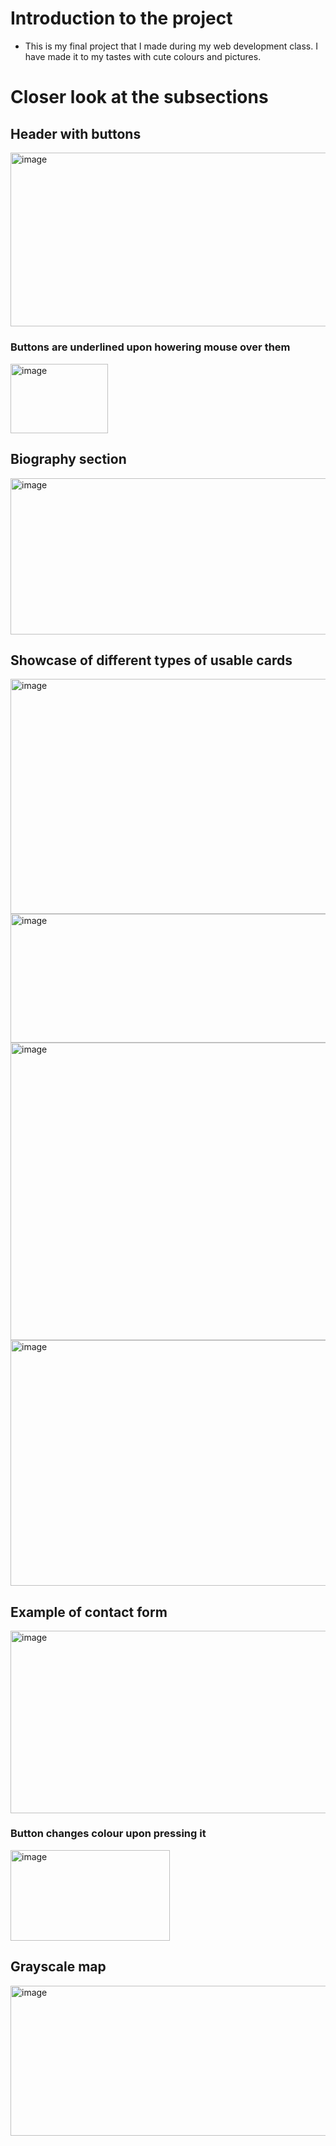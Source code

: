 # Introduction to the project
- This is my final project that I made during my web development class. I have made it to my tastes with cute colours and pictures.

# Closer look at the subsections
## Header with buttons

<img width="800" height="278.51" alt="image" src="https://github.com/user-attachments/assets/eb0413a9-f92f-41b1-b893-93ae6bec1bb4" />

### Buttons are underlined upon howering mouse over them

<img width="156" height="111" alt="image" src="https://github.com/user-attachments/assets/a2c1a38b-eebb-4190-844a-3fd107deab8c" />

## Biography section 

<img width="800" height="250.07" alt="image" src="https://github.com/user-attachments/assets/e76a525d-88f4-4f66-adc5-0e529adcad83" />

## Showcase of different types of usable cards 

<img width="800" height="375.47" alt="image" src="https://github.com/user-attachments/assets/451c515f-305e-4623-9d67-58e9946a0126" />

<img width="800" height="206.08" alt="image" src="https://github.com/user-attachments/assets/38fe8791-8964-49b6-9877-82a8f75f7dd7" />

<img width="800" height="475.72" alt="image" src="https://github.com/user-attachments/assets/f1740534-3072-4d4d-94d7-9463d8d46fa3" />

<img width="800" height="393.57" alt="image" src="https://github.com/user-attachments/assets/93e50273-79c2-4494-8af4-edacf0d5f7fc" />

## Example of contact form

<img width="800" height="291.5" alt="image" src="https://github.com/user-attachments/assets/86b3e39f-ba1e-41f9-b451-b216a500bb3b" />

### Button changes colour upon pressing it

<img width="255" height="145" alt="image" src="https://github.com/user-attachments/assets/6c11c23e-0e73-42d7-994f-494607f81a8e" />

## Grayscale map

<img width="800" height="239.83" alt="image" src="https://github.com/user-attachments/assets/49eda16e-16c3-4ec2-ab6c-e7df0603f8dd" />



